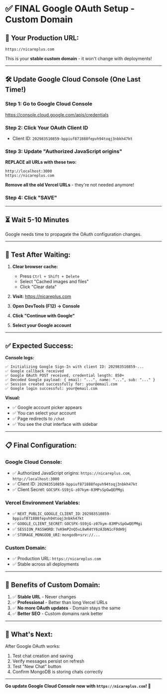 # ✅ FINAL Google OAuth Setup - Custom Domain

## 🎯 **Your Production URL:**
```
https://nicareplus.com
```

This is your **stable custom domain** - it won't change with deployments!

---

## 🛠️ **Update Google Cloud Console (One Last Time!)**

### **Step 1: Go to Google Cloud Console**

https://console.cloud.google.com/apis/credentials

### **Step 2: Click Your OAuth Client ID**

- Client ID: `202983510859-bppiuf871888fepvh94toqj3nbkh47kt`

### **Step 3: Update "Authorized JavaScript origins"**

**REPLACE all URLs with these two:**

```
http://localhost:3000
https://nicareplus.com
```

**Remove all the old Vercel URLs** - they're not needed anymore!

### **Step 4: Click "SAVE"**

---

## ⏳ **Wait 5-10 Minutes**

Google needs time to propagate the OAuth configuration changes.

---

## 🧪 **Test After Waiting:**

1. **Clear browser cache:**
   - Press `Ctrl + Shift + Delete`
   - Select "Cached images and files"
   - Click "Clear data"

2. **Visit:** https://nicareplus.com

3. **Open DevTools (F12) → Console**

4. **Click "Continue with Google"**

5. **Select your Google account**

---

## ✅ **Expected Success:**

**Console logs:**
```
✅ Initializing Google Sign-In with client ID: 202983510859-...
✅ Google callback received
✅ Google OAuth POST received, credential length: 850+
✅ Decoded Google payload: { email: "...", name: "...", sub: "..." }
✅ Session created successfully for: your@email.com
✅ Google login successful: your@email.com
```

**Visual:**
- ✅ Google account picker appears
- ✅ You can select your account
- ✅ Page redirects to `/chat`
- ✅ You see the chat interface with sidebar

---

## 📋 **Final Configuration:**

### **Google Cloud Console:**
- ✅ Authorized JavaScript origins: `https://nicareplus.com`, `http://localhost:3000`
- ✅ Client ID: `202983510859-bppiuf871888fepvh94toqj3nbkh47kt`
- ✅ Client Secret: `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`

### **Vercel Environment Variables:**
- ✅ `NEXT_PUBLIC_GOOGLE_CLIENT_ID`: `202983510859-bppiuf871888fepvh94toqj3nbkh47kt`
- ✅ `GOOGLE_CLIENT_SECRET`: `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`
- ✅ `SESSION_PASSWORD`: `7xK9mP2nQ5vL8wR4tY6zA3bN1cF0dH9j`
- ✅ `STORAGE_MONGODB_URI`: `mongodb+srv://...`

### **Custom Domain:**
- ✅ Production URL: `https://nicareplus.com`
- ✅ Stable across all deployments

---

## 🎉 **Benefits of Custom Domain:**

1. ✅ **Stable URL** - Never changes
2. ✅ **Professional** - Better than long Vercel URLs
3. ✅ **No more OAuth updates** - Domain stays the same
4. ✅ **Better SEO** - Custom domains rank better

---

## 🚀 **What's Next:**

After Google OAuth works:
1. Test chat creation and saving
2. Verify messages persist on refresh
3. Test "New Chat" button
4. Confirm MongoDB is storing chats correctly

---

**Go update Google Cloud Console now with `https://nicareplus.com`! 🎯**



